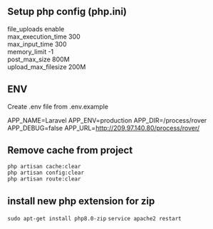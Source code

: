 ## Setup php config (php.ini)

file_uploads          enable <br>
max_execution_time    300 <br>
max_input_time        300 <br>
memory_limit          -1 <br>
post_max_size         800M <br>
upload_max_filesize   200M <br>

## ENV
Create .env file from .env.example

APP_NAME=Laravel
APP_ENV=production
APP_DIR=/process/rover
APP_DEBUG=false
APP_URL=http://209.97.140.80/process/rover/

## Remove cache from project

`php artisan cache:clear` <br>
`php artisan config:clear` <br>
`php artisan route:clear` <br>

## install new php extension for zip

`sudo apt-get install php8.0-zip`
`service apache2 restart`
